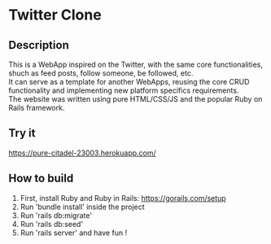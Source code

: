 # Twitter Clone

## Description
This is a WebApp inspired on the Twitter, with the same core functionalities, shuch as feed posts, follow someone, be followed, etc.  
It can serve as a template for another WebApps, reusing the core CRUD functionality and implementing new platform specifics requirements.  
The website was written using pure HTML/CSS/JS and the popular Ruby on Rails framework.

## Try it
https://pure-citadel-23003.herokuapp.com/

## How to build
1) First, install Ruby and Ruby in Rails: https://gorails.com/setup  
2) Run 'bundle install' inside the project  
3) Run 'rails db:migrate'  
4) Run 'rails db:seed'  
5) Run 'rails server' and have fun !
